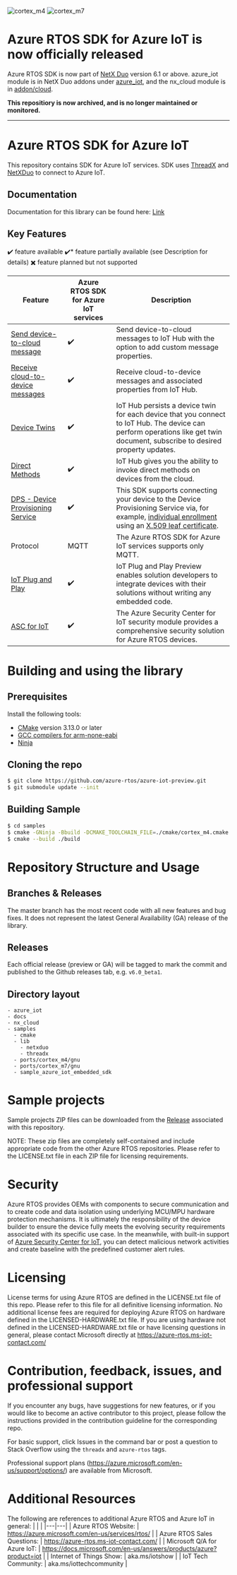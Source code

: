 ![cortex_m4](https://github.com/azure-rtos/azure-iot-preview/workflows/cortex_m4/badge.svg)
![cortex_m7](https://github.com/azure-rtos/azure-iot-preview/workflows/cortex_m7/badge.svg)
# Azure RTOS SDK for Azure IoT is now officially released 

Azure RTOS SDK is now  part of [NetX Duo](https://github.com/azure-rtos/netxduo) version 6.1 or above.  azure_iot module is in NetX Duo addons under [azure_iot](https://github.com/azure-rtos/netxduo/tree/master/addons/azure_iot), and the nx_cloud module is in [addon/cloud](https://github.com/azure-rtos/netxduo/tree/master/addons/cloud). 

**This repositiory is now archived, and is no longer maintained or monitored.**  

---

# Azure RTOS SDK for Azure IoT

This repository contains SDK for Azure IoT services. SDK uses [ThreadX](https://github.com/azure-rtos/threadx) and [NetXDuo](https://github.com/azure-rtos/netxduo) to connect to Azure IoT.

## Documentation

Documentation for this library can be found here: [Link](docs/azure_rtos_iot_sdk_api.md)

## Key Features

:heavy_check_mark: feature available  :heavy_check_mark:* feature partially available (see Description for details)  :heavy_multiplication_x: feature planned but not supported

Feature | Azure RTOS SDK for Azure IoT services  | Description
---------|----------|---------------------
 [Send device-to-cloud message](https://docs.microsoft.com/azure/iot-hub/iot-hub-devguide-messages-d2c) | :heavy_check_mark: | Send device-to-cloud messages to IoT Hub with the option to add custom message properties. 
 [Receive cloud-to-device messages](https://docs.microsoft.com/azure/iot-hub/iot-hub-devguide-messages-c2d) | :heavy_check_mark: | Receive cloud-to-device messages and associated properties from IoT Hub.   
 [Device Twins](https://docs.microsoft.com/azure/iot-hub/iot-hub-devguide-device-twins) | :heavy_check_mark: | IoT Hub persists a device twin for each device that you connect to IoT Hub.  The device can perform operations like get twin document, subscribe to desired property updates.
 [Direct Methods](https://docs.microsoft.com/azure/iot-hub/iot-hub-devguide-direct-methods) | :heavy_check_mark: | IoT Hub gives you the ability to invoke direct methods on devices from the cloud.  
 [DPS - Device Provisioning Service](https://docs.microsoft.com/azure/iot-dps/) | :heavy_check_mark: | This SDK supports connecting your device to the Device Provisioning Service via, for example, [individual enrollment](https://docs.microsoft.com/azure/iot-dps/concepts-service#enrollment) using an [X.509 leaf certificate](https://docs.microsoft.com/azure/iot-dps/concepts-security#leaf-certificate).  
 Protocol | MQTT | The Azure RTOS SDK for Azure IoT services supports only MQTT.
 [IoT Plug and Play](https://docs.microsoft.com/azure/iot-pnp/overview-iot-plug-and-play) | :heavy_check_mark: | IoT Plug and Play Preview enables solution developers to integrate devices with their solutions without writing any embedded code. 
 [ASC for IoT](https://docs.microsoft.com/azure/asc-for-iot/) | :heavy_check_mark: | The Azure Security Center for IoT security module provides a comprehensive security solution for Azure RTOS devices. 

# Building and using the library

## Prerequisites

Install the following tools:

* [CMake](https://cmake.org/download/) version 3.13.0 or later
* [GCC compilers for arm-none-eabi](https://developer.arm.com/tools-and-software/open-source-software/developer-tools/gnu-toolchain/gnu-rm/downloads)
* [Ninja](https://ninja-build.org/)

## Cloning the repo

```bash
$ git clone https://github.com/azure-rtos/azure-iot-preview.git
$ git submodule update --init
```

## Building Sample

```bash
$ cd samples
$ cmake -GNinja -Bbuild -DCMAKE_TOOLCHAIN_FILE=./cmake/cortex_m4.cmake .
$ cmake --build ./build
```

# Repository Structure and Usage

## Branches & Releases

The master branch has the most recent code with all new features and bug fixes. It does not represent the latest General Availability (GA) release of the library.

## Releases

Each official release (preview or GA) will be tagged to mark the commit and published to the Github releases tab, e.g. `v6.0_beta1`.

## Directory layout

```
- azure_iot
- docs
- nx_cloud
- samples
  - cmake
  - lib
    - netxduo
    - threadx
  - ports/cortex_m4/gnu
  - ports/cortex_m7/gnu
  - sample_azure_iot_embedded_sdk
```

# Sample projects

Sample projects ZIP files can be downloaded from the [Release](https://github.com/azure-rtos/azure-iot-preview/releases) associated with this repository.

NOTE: These zip files are completely self-contained and include appropriate
code from the other Azure RTOS repositories. Please refer to the LICENSE.txt file
in each ZIP file for licensing requirements.

# Security

Azure RTOS provides OEMs with components to secure communication and to create code and data isolation using underlying MCU/MPU hardware protection mechanisms. It is ultimately the responsibility of the device builder to ensure the device fully meets the evolving security requirements associated with its specific use case. In the meanwhile, with built-in support of [Azure Security Center for IoT](https://docs.microsoft.com/azure/asc-for-iot/iot-security-azure-rtos), you can detect malicious network activities and create baseline with the predefined customer alert rules.

# Licensing

License terms for using Azure RTOS are defined in the LICENSE.txt file of this repo. Please refer to this file for all definitive licensing information. No additional license fees are required for deploying Azure RTOS on hardware defined in the LICENSED-HARDWARE.txt file. If you are using hardware not defined in the LICENSED-HARDWARE.txt file or have licensing questions in general, please contact Microsoft directly at https://azure-rtos.ms-iot-contact.com/

# Contribution, feedback, issues, and professional support

If you encounter any bugs, have suggestions for new features, or if you would like to become an active contributor to this project, please follow the instructions provided in the contribution guideline for the corresponding repo.

For basic support, click Issues in the command bar or post a question to Stack Overflow using the `threadx` and `azure-rtos` tags.

Professional support plans (https://azure.microsoft.com/en-us/support/options/) are available from Microsoft.

# Additional Resources

The following are references to additional Azure RTOS and Azure IoT in general:
|   |   |
|---|---|
| Azure RTOS Website: | https://azure.microsoft.com/en-us/services/rtos/ |
| Azure RTOS Sales Questions: | https://azure-rtos.ms-iot-contact.com/ |
| Microsoft Q/A for Azure IoT: | https://docs.microsoft.com/en-us/answers/products/azure?product=iot |
| Internet of Things Show: | aka.ms/iotshow |
| IoT Tech Community: | aka.ms/iottechcommunity |
